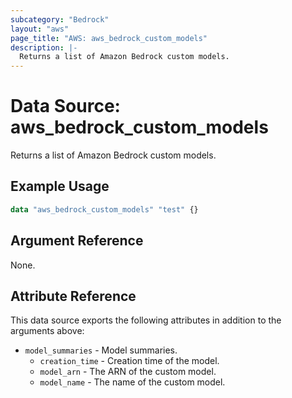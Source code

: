 ```yaml
---
subcategory: "Bedrock"
layout: "aws"
page_title: "AWS: aws_bedrock_custom_models"
description: |-
  Returns a list of Amazon Bedrock custom models.
---
```


# Data Source: aws_bedrock_custom_models

Returns a list of Amazon Bedrock custom models.

## Example Usage

```terraform
data "aws_bedrock_custom_models" "test" {}
```

## Argument Reference

None.

## Attribute Reference

This data source exports the following attributes in addition to the arguments above:

* `model_summaries` - Model summaries.
    * `creation_time` - Creation time of the model.
    * `model_arn` - The ARN of the custom model.
    * `model_name` - The name of the custom model.
